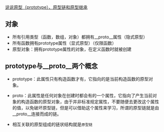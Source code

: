 [说说原型（prototype）、原型链和原型继承](https://zhuanlan.zhihu.com/p/35790971)

## 对象
- 所有引用类型（函数，数组，对象）都拥有__proto__属性（隐式原型）
- 所有函数拥有prototype属性（显式原型）（仅限函数）
- 原型对象：拥有prototype属性的对象，在定义函数时就被创建

## prototype与__proto__两个概念
- prototype：此属性只有构造函数才有，它指向的是当前构造函数的原型对象。
- proto：此属性是任何对象在创建时都会有的一个属性，它指向了产生当前对象的构造函数的原型对象，由于并非标准规定属性，不要随便去更改这个属性的值，以免破坏原型链，但是可以借助这个属性来学习，所谓的原型链就是由__proto__连接而成的链。

- 相互关联的原型组成的链状结构就是`原型链`